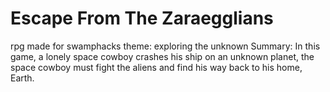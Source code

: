 # Escape From The Zaraegglians
rpg made for swamphacks
theme: exploring the unknown
Summary: In this game, a lonely space cowboy crashes his ship on an unknown planet, the space cowboy must
fight the aliens and find his way back to his home, Earth.
